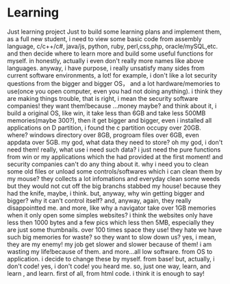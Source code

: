 # Learning
Just learning project
Just to build some learning plans and implement them, as a full new student, i need to view some basic code from assembly language, c/c++/c#, java/js, python, ruby, perl,css,php, oracle/mySQL,etc. and then decide where to learn more and build some useful functions for myself. in honestly, actually i even don't really more names like above languages.
anyway, i have purpose, i really unsatisfy many sides from current software environments, a lot! for example, i don't like a lot security questions from the bigger and bigger OS， and a lot hardware/memories  to use(once you open computer, even you had not doing anything). i think they are making things trouble, that is right, i mean the security software companies! they want them!because ...money maybe? and think about it, i build a original OS, like win, it take less than 6GB and take less 500MB memories(maybe 300?), then it get bigger and bigger, even i installed all applications on D partition, i found the c partition occupy over 20GB. where? windows directory over 8GB, progroam files over 6GB, even appdata over 5GB. my god, what data they need to store? oh my god, i don't need them! really, what use i need such data? i just need the pure functions from win or my applications which the had provided at the first moment! and security companies can't do any thing about it. why i need you to clean some old files or unload some controls/softwares which i can clean them by my mouse? they collects a lot infomations and everyday clean some weeds but they would not cut off the big branchs stabbed my house! because they had the knife, maybe, i think.
but, anyway, why win getting bigger and bigger? why it can't control itself? and, anyway, again, they really disappointted me.
and more, like why a navigator take over 1GB memories when it only open some simples websites? i think the websites only have less then 1000 bytes and a few pics which less then 5MB, especially they are just some thumbnails. over 100 times space they use! they hate we have such big memories for waste? so they want to slow down us? yes, i mean, they are my enemy!
my job get slower and slower because of them!
i am wasting my life!because of them.
and more...all low software. from OS to application.
i decide to change these by myself. from base!
but, actually, i don't code! yes, i don't code! you heard me.
so, just one way, learn, and learn , and learn. first of all, from html code.
i think it is enough to say!
